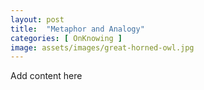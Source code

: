 ```yaml
---
layout: post
title:  "Metaphor and Analogy"
categories: [ OnKnowing ]
image: assets/images/great-horned-owl.jpg
---
```

Add content here